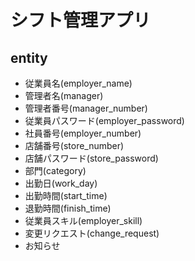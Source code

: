 # シフト管理アプリ
## entity
- 従業員名(employer_name)
- 管理者名(manager)
- 管理者番号(manager_number)
- 従業員パスワード(employer_password)
- 社員番号(employer_number)
- 店舗番号(store_number)
- 店舗パスワード(store_password)
- 部門(category)
- 出勤日(work_day)
- 出勤時間(start_time)
- 退勤時間(finish_time)
- 従業員スキル(employer_skill)
- 変更リクエスト(change_request)
- お知らせ



